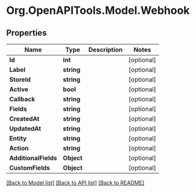 # Org.OpenAPITools.Model.Webhook

## Properties

Name | Type | Description | Notes
------------ | ------------- | ------------- | -------------
**Id** | **int** |  | [optional] 
**Label** | **string** |  | [optional] 
**StoreId** | **string** |  | [optional] 
**Active** | **bool** |  | [optional] 
**Callback** | **string** |  | [optional] 
**Fields** | **string** |  | [optional] 
**CreatedAt** | **string** |  | [optional] 
**UpdatedAt** | **string** |  | [optional] 
**Entity** | **string** |  | [optional] 
**Action** | **string** |  | [optional] 
**AdditionalFields** | **Object** |  | [optional] 
**CustomFields** | **Object** |  | [optional] 

[[Back to Model list]](../README.md#documentation-for-models) [[Back to API list]](../README.md#documentation-for-api-endpoints) [[Back to README]](../README.md)


